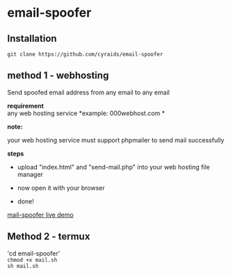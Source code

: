 # email-spoofer

## Installation
`git clone https://github.com/cyraids/email-spoofer`

## method 1 - webhosting

Send spoofed email address from any email to any email

**requirement**  
any web hosting service
*example: 000webhost.com *

**note:** 

your web hosting service must support phpmailer to send mail successfully</p>


**steps**

- upload "index.html" and "send-mail.php" into your web hosting file manager

- now open it with your browser

- done!

[mail-spoofer live demo](http://cyraids.000webhostapp.com/p/tools/mailspoofer/)

## Method 2 - termux

'cd email\-spoofer'  
`chmod +x mail.sh`  
`sh mail.sh`
